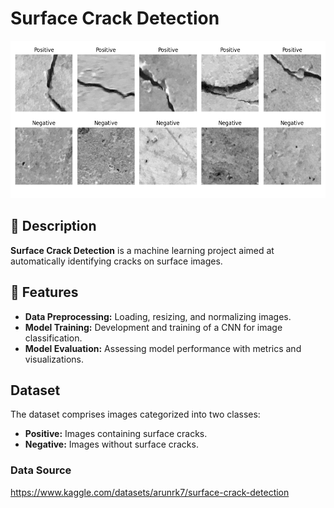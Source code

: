 # Surface Crack Detection

![Project Banner](outputs/sample_images.png)

## 📄 Description

**Surface Crack Detection** is a machine learning project aimed at automatically identifying cracks on surface images.

## 🚀 Features

- **Data Preprocessing:** Loading, resizing, and normalizing images.
- **Model Training:** Development and training of a CNN for image classification.
- **Model Evaluation:** Assessing model performance with metrics and visualizations.

## Dataset

The dataset comprises images categorized into two classes:

- **Positive:** Images containing surface cracks.
- **Negative:** Images without surface cracks.

### Data Source

https://www.kaggle.com/datasets/arunrk7/surface-crack-detection
